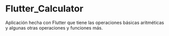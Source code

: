 # Flutter_Calculator
Aplicación hecha con Flutter que tiene las operaciones básicas aritméticas y algunas otras operaciones y funciones más.
